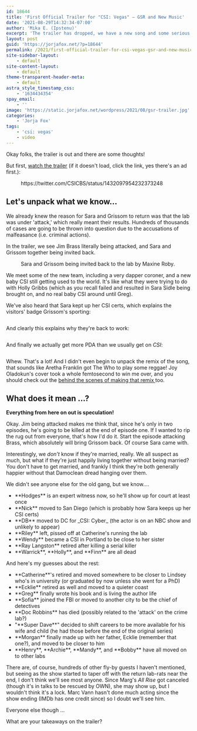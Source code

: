 ```yaml
---
id: 18644
title: 'First Official Trailer for "CSI: Vegas" — GSR and New Music'
date: '2021-08-29T14:32:34-07:00'
author: 'Mika E. (Ipstenu)'
excerpt: 'The trailer has dropped, we have a new song and some serious thoughts about what the future holds for CSI: Vegas.'
layout: post
guid: 'https://jorjafox.net/?p=18644'
permalink: /2021/first-official-trailer-for-csi-vegas-gsr-and-new-music/
site-sidebar-layout:
    - default
site-content-layout:
    - default
theme-transparent-header-meta:
    - default
astra_style_timestamp_css:
    - '1634434354'
spay_email:
    - ''
image: 'https://static.jorjafox.net/wordpress/2021/08/gsr-trailer.jpg'
categories:
    - 'Jorja Fox'
tags:
    - 'csi: vegas'
    - video
---
```


Okay folks,  the trailer is out and there are some thoughts!

But first, <a href="https://www.etonline.com/media/videos/csi-vegas-goes-back-to-the-very-beginning-in-official-trailer-exclusive-171164">watch the trailer</a> (if it doesn't load, click the link, yes there's an ad first.):

<figure class="wp-block-embed is-type-rich is-provider-twitter wp-block-embed-twitter"><div class="wp-block-embed__wrapper">
https://twitter.com/CSICBS/status/1432097954232373248
</div></figure>

<h2>Let's unpack what we know...</h2>

We already knew the reason for Sara and Grissom to return was that the lab was under 'attack,' which really meant their results. Hundreds of thousands of cases are going to be thrown into question due to the accusations of malfeasance (i.e. criminal actions).

In the trailer, we see Jim Brass literally being attacked, and Sara and Grissom together being invited back.

<figure class="wp-block-image size-large"><img src="https://static.jorjafox.net/wordpress/2021/08/Invitation-960x543.jpg" alt="" class="wp-image-18647"/><figcaption>Sara and Grissom being invited back to the lab by Maxine Roby.</figcaption></figure>

We meet some of the new team, including a very dapper coroner, and a new baby CSI still getting used to the world. It's like what they were trying to do with Holly Gribbs (which as you recall failed and resulted in Sara Sidle being brought on, and no real baby CSI around until Greg).

We've also heard that Sara kept up her CSI certs, which explains the visitors' badge Grissom's sporting:

<figure class="wp-block-image size-large"><img src="https://static.jorjafox.net/wordpress/2021/08/Grissom-Badge-960x449.jpg" alt="" class="wp-image-18648"/></figure>

And clearly this explains why they're back to work:

<figure class="wp-block-image size-large"><img src="https://static.jorjafox.net/wordpress/2021/08/BackToWork-960x543.jpg" alt="" class="wp-image-18651"/></figure>

And finally we actually get more PDA than we usually get on _CSI_:

<figure class="wp-block-image size-large"><img src="https://static.jorjafox.net/wordpress/2021/08/GSR-Hug-960x540.jpg" alt="" class="wp-image-18649"/></figure>

Whew. That's a lot! And I didn't even begin to unpack the remix of the song, that sounds like Aretha Franklin got The Who to play some reggae! Joy Oladokun's cover took a whole femtosecond to win me over, and you should check out the <a href="https://www.etonline.com/media/videos/csi-vegas-behind-the-scenes-of-singer-joy-oladokuns-theme-recording-session-exclusive">behind the scenes of making that remix </a>too.

<h2>What does it mean ...?</h2>

**Everything from here on out is speculation!**

Okay. Jim being attacked makes me think that, since he's only in two episodes, he's going to be killed at the end of episode one. If I wanted to rip the rug out from everyone, that's how I'd do it. Start the episode attacking Brass, which absolutely will bring Grissom back. Of course Sara came with.

Interestingly, we _don't_ know if they're married, really. We all suspect as much, but what if they're just happily living together without being married? You don't have to get married, and frankly I think they're both generally happier without that Damoclean dread hanging over them.

We didn't see anyone else for the old gang, but we know....

<ul><li>**Hodges** is an expert witness now, so he'll show up for court at least once</li><li>**Nick** moved to San Diego (which is probably how Sara keeps up her CSI certs)</li><li>**DB** moved to DC for _CSI: Cyber_ (the actor is on an NBC show and unlikely to appear)</li><li>**Riley** left, pissed off at Catherine's running the lab</li><li>**Wendy** became a CSI in Portland to be close to her sister </li><li>**Ray Langston** retired after killing a serial killer</li><li>**Warrick**, **Holly**, and **Finn** are all dead</li></ul>

And here's my guesses about the rest:

<ul><li>**Catherine**'s retired and moved somewhere to be closer to Lindsey who's in university (or graduated by now unless she went for a PhD)</li><li>**Ecklie** retired as well and moved to a quieter coast</li><li>**Greg** finally wrote his book and is living the author life</li><li>**Sofia** joined the FBI or moved to another city to be the chief of detectives</li><li>**Doc Robbins** has died (possibly related to the 'attack' on the crime lab?)</li><li>"**Super Dave**" decided to shift careers to be more available for his wife and child (he had those before the end of the original series)</li><li>**Morgan** finally made up with her father, Ecklie (remember that one?), and moved to be closer to him</li><li>**Henry**, **Archie**, **Mandy**, and **Bobby** have all moved on to other labs</li></ul>

There are, of course, hundreds of other fly-by guests I haven't mentioned, but seeing as the show started to taper off with the return lab-rats near the end, I don't think we'll see most anyone. Since Marg's _All Rise_ got canceled (though it's in talks to be rescued by OWN), she may show up, but I wouldn't think it's a lock. Marc Vann hasn't done much acting since the show ending (IMDb has one credit since) so I doubt we'll see him.

Everyone else though ...

What are your takeaways on the trailer?
